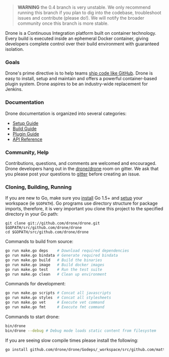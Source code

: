 > **WARNING** the 0.4 branch is very unstable. We only recommend running this branch if you plan to dig into the codebase, troubleshoot issues and contribute (please do!). We will notify the broader community once this branch is more stable.

Drone is a Continuous Integration platform built on container technology. Every build is executed inside an ephemeral Docker container, giving developers complete control over their build environment with guaranteed isolation.

### Goals

Drone's prime directive is to help teams [ship code like GitHub](https://github.com/blog/1241-deploying-at-github#always-be-shipping). Drone is easy to install, setup and maintain and offers a powerful container-based plugin system. Drone aspires to be an industry-wide replacement for Jenkins.

### Documentation

Drone documentation is organized into several categories:

* [Setup Guide](http://readme.drone.io/docs/setup/)
* [Build Guide](http://readme.drone.io/docs/build/)
* [Plugin Guide](http://readme.drone.io/docs/plugin/)
* [API Reference](http://readme.drone.io/docs/api/)

### Community, Help

Contributions, questions, and comments are welcomed and encouraged. Drone developers hang out in the [drone/drone](https://gitter.im/drone/drone) room on gitter. We ask that you please post your questions to [gitter](https://gitter.im/drone/drone) before creating an issue.

### Cloning, Building, Running

If you are new to Go, make sure you [install](http://golang.org/doc/install) Go 1.5+ and [setup](http://golang.org/doc/code.html) your workspace (ie `$GOPATH`). Go programs use directory structure for package imports, therefore, it is very important you clone this project to the specified directory in your Go path:

```
git clone git://github.com/drone/drone.git $GOPATH/src/github.com/drone/drone
cd $GOPATH/src/github.com/drone/drone
```

Commands to build from source:

```sh
go run make.go deps    # Download required dependencies
go run make.go bindata # Generate required bindata
go run make.go build   # Build the binaries
go run make.go image   # Build docker images
go run make.go test    # Run the test suite
go run make.go clean   # Clean up environment
```

Commands for development:

```sh
go run make.go scripts # Concat all javascripts
go run make.go styles  # Concat all stylesheets
go run make.go vet     # Execute vet command
go run make.go fmt     # Execute fmt command
```

Commands to start drone:

```sh
bin/drone
bin/drone --debug # Debug mode loads static content from filesystem
```

If you are seeing slow compile times please install the following:

```sh
go install github.com/drone/drone/Godeps/_workspace/src/github.com/mattn/go-sqlite3
```
